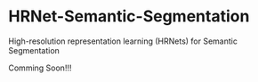 # HRNet-Semantic-Segmentation
High-resolution representation learning (HRNets) for Semantic Segmentation

Comming Soon!!!
